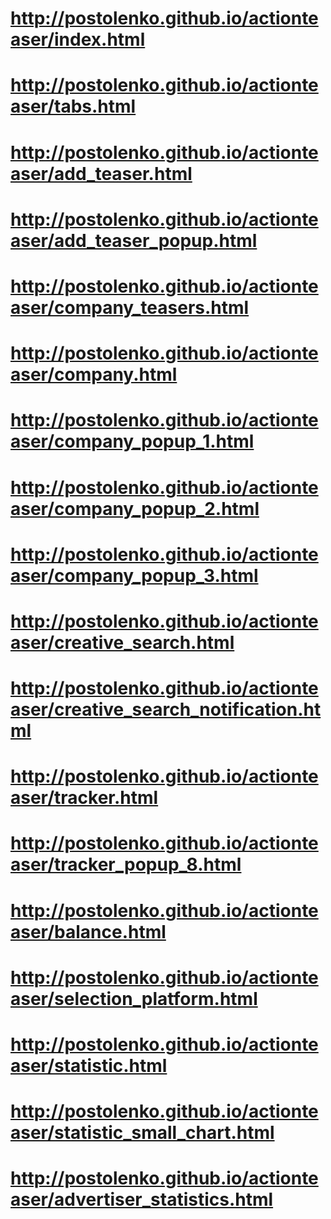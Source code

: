 # http://postolenko.github.io/actionteaser/index.html
# http://postolenko.github.io/actionteaser/tabs.html
# http://postolenko.github.io/actionteaser/add_teaser.html
# http://postolenko.github.io/actionteaser/add_teaser_popup.html
# http://postolenko.github.io/actionteaser/company_teasers.html
# http://postolenko.github.io/actionteaser/company.html
# http://postolenko.github.io/actionteaser/company_popup_1.html
# http://postolenko.github.io/actionteaser/company_popup_2.html
# http://postolenko.github.io/actionteaser/company_popup_3.html
# http://postolenko.github.io/actionteaser/creative_search.html
# http://postolenko.github.io/actionteaser/creative_search_notification.html
# http://postolenko.github.io/actionteaser/tracker.html
# http://postolenko.github.io/actionteaser/tracker_popup_8.html
# http://postolenko.github.io/actionteaser/balance.html
# http://postolenko.github.io/actionteaser/selection_platform.html
# http://postolenko.github.io/actionteaser/statistic.html
# http://postolenko.github.io/actionteaser/statistic_small_chart.html
# http://postolenko.github.io/actionteaser/advertiser_statistics.html
